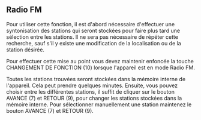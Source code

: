 ## Radio FM  

Pour utiliser cette fonction, il est d'abord nécessaire d'effectuer une syntonisation des stations qui seront stockées pour faire plus tard une sélection entre les stations.  Il ne sera pas nécessaire de répéter cette recherche, sauf s'il y existe une modification de la localisation ou de la station désirée.

Pour effectuer cette mise au point vous devez maintenir enfoncée la touche CHANGEMENT DE FONCTION (10) lorsque l'appareil est en mode Radio FM. 

Toutes les stations trouvées seront stockées dans la mémoire interne de l'appareil. Cela peut prendre quelques minutes.
Ensuite, vous pouvez choisir entre les différentes stations, il suffit de cliquer sur le bouton AVANCE (7) et RETOUR (9), pour changer les stations stockées dans la mémoire interne. Pour sélectionner manuellement une station maintenez le bouton AVANCE (7) et RETOUR (9).


